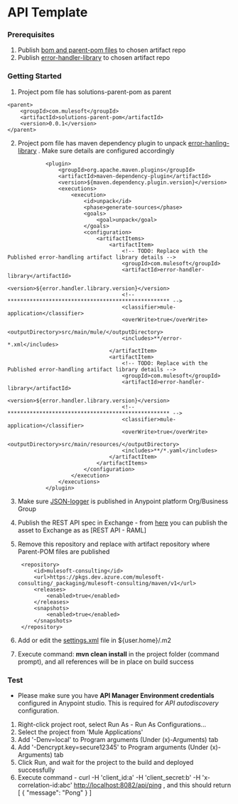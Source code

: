 # API Template

### Prerequisites
1. Publish [bom and parent-pom files](https://github.com/mulesoft-consulting/mule4-rest-api-template/tree/master/parent-pom-files) to chosen artifact repo 
2. Publish [error-handler-library](https://github.com/mulesoft-consulting/error-handler-library) to chosen artifact repo

### Getting Started
1. Project pom file has solutions-parent-pom as parent
```
<parent>
	<groupId>com.mulesoft</groupId>
	<artifactId>solutions-parent-pom</artifactId>
	<version>0.0.1</version>
</parent>
```
2. Project pom file has maven dependency plugin to unpack [error-hanling-library](https://github.com/mulesoft-consulting/error-handler-library) . Make sure <artifactItem> details are configured accordingly 
```
			<plugin>
				<groupId>org.apache.maven.plugins</groupId>
				<artifactId>maven-dependency-plugin</artifactId>
				<version>${maven.dependency.plugin.version}</version>
				<executions>
					<execution>
						<id>unpack</id>
						<phase>generate-sources</phase>
						<goals>
							<goal>unpack</goal>
						</goals>
						<configuration>
							<artifactItems>
								<artifactItem>
									<!-- TODO: Replace with the Published error-handling artifact library details -->
									<groupId>com.mulesoft</groupId>
									<artifactId>error-handler-library</artifactId>
									<version>${error.handler.library.version}</version>
									<!-- *************************************************** -->
									<classifier>mule-application</classifier>
									<overWrite>true</overWrite>
									<outputDirectory>src/main/mule/</outputDirectory>
									<includes>**/error-*.xml</includes>
								</artifactItem>
								<artifactItem>
									<!-- TODO: Replace with the Published error-handling artifact library details -->
									<groupId>com.mulesoft</groupId>
									<artifactId>error-handler-library</artifactId>
									<version>${error.handler.library.version}</version>
									<!-- *************************************************** -->
									<classifier>mule-application</classifier>
									<overWrite>true</overWrite>
									<outputDirectory>src/main/resources/</outputDirectory>
									<includes>**/*.yaml</includes>
								</artifactItem>
							</artifactItems>
						</configuration>
					</execution>
				</executions>
			</plugin>
```
3. Make sure [JSON-logger](https://blogs.mulesoft.com/dev/anypoint-platform-dev/json-logging-mule-4/) is published in Anypoint platform Org/Business Group
4. Publish the REST API spec in Exchange - from [here](https://github.com/mulesoft-consulting/mule4-rest-api-template/tree/master/rest-api-template-spec) you can publish the asset to Exchange as as [REST API - RAML]
5. Remove this repository and replace with artifact repository where Parent-POM files are published

        <repository>
            <id>mulesoft-consulting</id>
            <url>https://pkgs.dev.azure.com/mulesoft-consulting/_packaging/mulesoft-consulting/maven/v1</url>
            <releases>
                <enabled>true</enabled>
            </releases>
            <snapshots>
                <enabled>true</enabled>
            </snapshots>
        </repository>
6. Add or edit the [settings.xml](https://github.com/mulesoft-consulting/mule4-rest-api-template/blob/master/settings.xml) file in ${user.home}/.m2
7. Execute command: **mvn clean install** in the project folder (command prompt), and all references will be in place on build success
 
### Test
- Please make sure you have **API Manager Environment credentials** configured in Anypoint studio. This is required for _API autodiscovery_ configuration.

1. Right-click project root, select Run As - Run As Configurations... 
2. Select the project from 'Mule Applications'
3. Add '-Denv=local' to Program arguments (Under (x)-Arguments) tab
4. Add '-Dencrypt.key=secure12345' to Program arguments (Under (x)-Arguments) tab
5. Click Run, and wait for the project to the build and deployed successfully
6. Execute command -  curl -H 'client\_id:a' -H 'client\_secret:b' -H 'x-correlation-id:abc' [http://localhost:8082/api/ping](http://localhost:8082/api/ping) , and this should return [ { "message": "Pong" } ]



